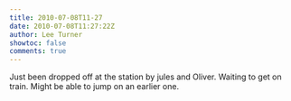 ```yaml
---
title: 2010-07-08T11-27
date: 2010-07-08T11:27:22Z
author: Lee Turner
showtoc: false
comments: true
---
```


Just been dropped off at the station by jules and Oliver. Waiting to get on train. Might be able to jump on an earlier one.

